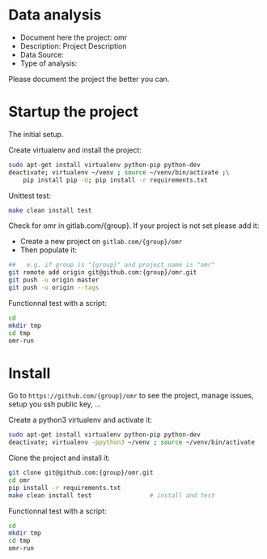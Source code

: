 # Data analysis
- Document here the project: omr
- Description: Project Description
- Data Source:
- Type of analysis:

Please document the project the better you can.

# Startup the project

The initial setup.

Create virtualenv and install the project:
```bash
sudo apt-get install virtualenv python-pip python-dev
deactivate; virtualenv ~/venv ; source ~/venv/bin/activate ;\
    pip install pip -U; pip install -r requirements.txt
```

Unittest test:
```bash
make clean install test
```

Check for omr in gitlab.com/{group}.
If your project is not set please add it:

- Create a new project on `gitlab.com/{group}/omr`
- Then populate it:

```bash
##   e.g. if group is "{group}" and project_name is "omr"
git remote add origin git@github.com:{group}/omr.git
git push -u origin master
git push -u origin --tags
```

Functionnal test with a script:

```bash
cd
mkdir tmp
cd tmp
omr-run
```

# Install

Go to `https://github.com/{group}/omr` to see the project, manage issues,
setup you ssh public key, ...

Create a python3 virtualenv and activate it:

```bash
sudo apt-get install virtualenv python-pip python-dev
deactivate; virtualenv -ppython3 ~/venv ; source ~/venv/bin/activate
```

Clone the project and install it:

```bash
git clone git@github.com:{group}/omr.git
cd omr
pip install -r requirements.txt
make clean install test                # install and test
```
Functionnal test with a script:

```bash
cd
mkdir tmp
cd tmp
omr-run
```
